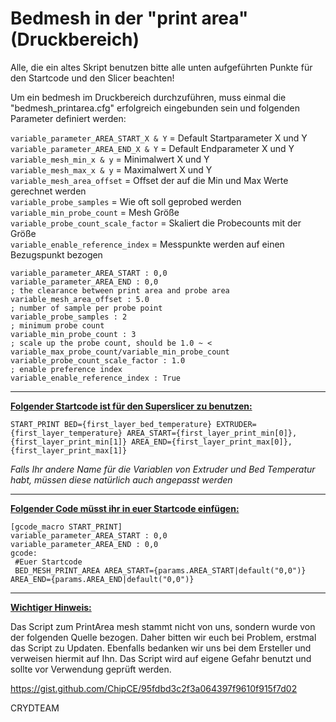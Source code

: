 # Bedmesh in der "print area" (Druckbereich)

Alle, die ein altes Skript benutzen bitte alle unten aufgeführten Punkte für den Startcode und den Slicer beachten!
  
Um ein bedmesh im Druckbereich durchzuführen, muss einmal die "bedmesh_printarea.cfg" erfolgreich eingebunden sein und folgenden Parameter definiert werden:  
  
`variable_parameter_AREA_START_X & Y` = Default Startparameter X und Y  
`variable_parameter_AREA_END_X & Y` = Default Endparameter X und Y  
`variable_mesh_min_x & y` = Minimalwert X und Y  
`variable_mesh_max_x & y` = Maximalwert X und Y  
`variable_mesh_area_offset` = Offset der auf die Min und Max Werte gerechnet werden  
`variable_probe_samples` = Wie oft soll geprobed werden  
`variable_min_probe_count` = Mesh Größe  
`variable_probe_count_scale_factor` = Skaliert die Probecounts mit der Größe  
`variable_enable_reference_index` = Messpunkte werden auf einen Bezugspunkt bezogen  
  
```
variable_parameter_AREA_START : 0,0
variable_parameter_AREA_END : 0,0
; the clearance between print area and probe area 
variable_mesh_area_offset : 5.0
; number of sample per probe point
variable_probe_samples : 2
; minimum probe count
variable_min_probe_count : 3
; scale up the probe count, should be 1.0 ~ < variable_max_probe_count/variable_min_probe_count
variable_probe_count_scale_factor : 1.0
; enable preference index
variable_enable_reference_index : True
```  
  
---     
**<u>Folgender Startcode ist für den Superslicer zu benutzen:</u>**  
  
`START_PRINT BED={first_layer_bed_temperature} EXTRUDER={first_layer_temperature} AREA_START={first_layer_print_min[0]},{first_layer_print_min[1]} AREA_END={first_layer_print_max[0]},{first_layer_print_max[1]}`
   
_Falls Ihr andere Name für die Variablen von Extruder und Bed Temperatur habt, müssen diese natürlich auch angepasst werden_  
  
 --- 
 **<u>Folgender Code müsst ihr in euer Startcode einfügen:</u>**  
 
```
[gcode_macro START_PRINT]
variable_parameter_AREA_START : 0,0
variable_parameter_AREA_END : 0,0
gcode:
 #Euer Startcode 
 BED_MESH_PRINT_AREA AREA_START={params.AREA_START|default("0,0")} AREA_END={params.AREA_END|default("0,0")}
```  
   
 ---
<u>**Wichtiger Hinweis:** </u>  
   
  
Das Script zum PrintArea mesh stammt nicht von uns, sondern wurde von der folgenden Quelle bezogen. Daher bitten wir euch bei Problem, erstmal das Script zu Updaten.
Ebenfalls bedanken wir uns bei dem Ersteller und verweisen hiermit auf Ihn. Das Script wird auf eigene Gefahr benutzt und sollte vor Verwendung geprüft werden.  
  
https://gist.github.com/ChipCE/95fdbd3c2f3a064397f9610f915f7d02

  
  
CRYDTEAM
